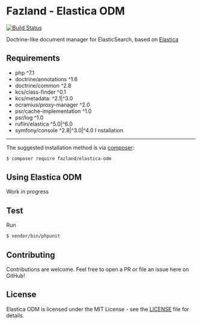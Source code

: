 Fazland - Elastica ODM
=============================
[![Build Status](https://travis-ci.org/fazland/elastica-odm.svg?branch=master)](https://travis-ci.org/fazland/elastica-odm)

Doctrine-like document manager for ElasticSearch, based on [Elastica](https://www.github.com/ruflin/elastica)

Requirements
------------
- php ^7.1
- doctrine/annotations ^1.6
- doctrine/common ^2.8
- kcs/class-finder ^0.1
- kcs/metadata: ^2.1|^3.0
- ocramius/proxy-manager ^2.0
- psr/cache-implementation ^1.0
- psr/log ^1.0
- ruflin/elastica ^5.0|^6.0
- symfony/console ^2.8|^3.0|^4.0
I
nstallation
------------
The suggested installation method is via [composer](https://getcomposer.org/):

```sh
$ composer require fazland/elastica-odm
```

Using Elastica ODM
------------------------

Work in progress

Test
----
Run 
```sh
$ vendor/bin/phpunit
```

Contributing
------------
Contributions are welcome. Feel free to open a PR or file an issue here on GitHub!

License
-------
Elastica ODM is licensed under the MIT License - see the [LICENSE](https://github.com/fazland/elastica-odm/blob/master/LICENSE) file for details.
